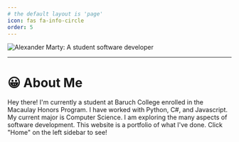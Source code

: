 ```yaml
---
# the default layout is 'page'
icon: fas fa-info-circle
order: 5
---
```


![Alexander Marty: A student software developer](https://capsule-render.vercel.app/api?type=speech&height=300&color=gradient&text=Alexander%20Marty&fontSize=90&animation=fadeIn&fontAlignY=38&desc=Student%20Software%20Developer)

---

# 😀 About Me

Hey there! I'm currently a student at Baruch College enrolled in the Macaulay Honors Program. I have worked with Python, C#, and Javascript. My current major is Computer Science. I am exploring the many aspects of software development. This website is a portfolio of what I've done. Click "Home" on the left sidebar to see!

